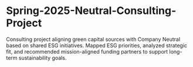 # Spring-2025-Neutral-Consulting-Project
Consulting project aligning green capital sources with Company Neutral based on shared ESG initiatives. Mapped ESG priorities, analyzed strategic fit, and recommended mission-aligned funding partners to support long-term sustainability goals.

